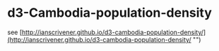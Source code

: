 d3-Cambodia-population-density
==============================

see [http://ianscrivener.github.io/d3-cambodia-population-density/](http://ianscrivener.github.io/d3-cambodia-population-density/ "")
